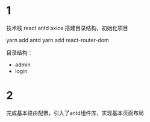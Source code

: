 # 1
技术栈 react antd axios
搭建目录结构，初始化项目

yarn add antd
yarn add react-router-dom

目录结构：
- admin
- login 

# 2
完成基本路由配置，引入了antd组件库，实现基本页面布局

